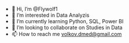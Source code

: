 - 👋 Hi, I’m @Flywolf1
- 👀 I’m interested in Data Analyzis
- 🌱 I’m currently learning Python, SQL, Power BI
- 💞️ I’m looking to collaborate on Studies in Data
- 📫 How to reach me volkov.dmed@gmail.com

<!---
Flywolf1/Flywolf1 is a ✨ special ✨ repository because its `README.md` (this file) appears on your GitHub profile.
You can click the Preview link to take a look at your changes.
--->
